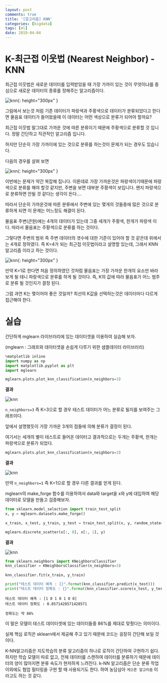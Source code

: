 ```yaml
---
layout: post
comments: true
title: '[알고리즘] KNN'
categories: [bigdata]
tags: [ml]
date: 2019-04-04
---
```


# K-최근접 이웃법 (Nearest Neighbor) - KNN

최근접 이웃법은 새로운 데이터를 입력받았을 때 가장 가까이 있는 것이 무엇이냐를 중심으로 새로운 데이터의 종류를 정해주는 알고리즘이다.

![knn](/assets/img/post/knn/knn-1.png){: height="300px" }

그림에서 보는것 처럼 기존 데이터가 파랑색과 주황색으로 데이터가 분류되었다고 한다면 물음표 데이터가 들어왔을때 이 데이터는 어떤 색상으로 분류가 되어야 할까요? 

최근접 이웃법 말그대로 가까운 것에 따른 분류이기 때문에 주황색으로 분류할 것 입니다. 정말 간단하고 직관적인 알고리즘 입니다.

하지만 단순히 가장 가까이에 있는 것으로 분류를 하는것이 문제가 되는 경우도 있습니다.

다음의 경우를 살펴 보면

![knn](/assets/img/post/knn/knn-2.png){: height="300px" }

이번에는 문제가 약간 복잡해 집니다. 이론데로 가장 가까운것은 파랑색이기때문에 파랑색으로 분류를 해야 할것 같지만, 주변을 보면 대부분 주황색이 보입니다. 왠지 파랑색으로 분류하면 안될 것 같다는 생각이 든다....

따라서 단순히 가까운것에 따른 분류에서 주변에 있는 몇개의 것들중에 많은 것으로 분류하게 되면 이 문제는 어느정도 해결이 된다.

물음표 주변(큰원)에는 4개의 데이터가 있는데 그중 세개가 주황색, 한개가 파랑색 이다. 따라서 물음표는 주황색으로 분류를 하는 것이다.

그렇다면 주변의 범위 즉 주변 데이터의 갯수에 대한 기준이 있어야 할 것 같은데 위에서는 4개로 정하였다. 즉 K=4가 되는 최근접 이웃법이라고 설명할 있는데, 그래서 KNN 알고리즘 이라고 하는 것이다.

![knn](/assets/img/post/knn/knn-3.png){: height="300px" }

만약 K=1로 한다면 처음 정의하였던 것처럼 물음표는 가장 가까운 한개의 요소만 바라보게 될 테니 파랑색으로 분류를 하게 될 것이다. 즉, K의 값에 따라 물음표가 어느 범주로 분류 될 것인지가 결정 된다.

그럼 과연 K는 몇이어야 좋은 것일까? 최선의 K값을 선택하는것은 데이터마다 다르게 접근해야 한다.

# 실습

간단하게 mglearn 라이브러리에 있는 데이터셋을 이용하여 실습해 보자.

(mglearn : 그래프와 데이터셋을 손쉽게 다루기 위한 샘플데이터 라이브러리)

~~~python
%matplotlib inline
import numpy as np
import matplotlib.pyplot as plt
import mglearn

mglearn.plots.plot_knn_classification(n_neighbors=3)
~~~

**결과**

![knn](/assets/img/post/knn/code-1.png)

`n_neighbors=3` 즉 K=3으로 할 경우 테스트 데이터가 어느 분류로 될지를 보여주는 그래프이다.

앞에서 설명했듯이 가장 가까운 3개의 점들에 의해 분류가 결정이 된다.

여기서는 세개의 별이 테스트로 들어온 데이터고 결과적으로는 두개는 주황색, 한개는 파랑색으로 분류가 되었다.

~~~python
mglearn.plots.plot_knn_classification(n_neighbors=3)
~~~

**결과**

![knn](/assets/img/post/knn/code-2.png)

만약 `n_neighbors=1` 즉 K=1으로 할 경우 다른 결과를 얻게 된다.

mglearn의 make_forge 함수를 이용하여서 data와 target을 x와 y에 대입하여 해당 데이터로 모델을 만들고 검증해보자.

~~~python
from sklearn.model_selection import train_test_split
x, y = mglearn.datasets.make_forge()
 
x_train, x_test, y_train, y_test = train_test_split(x, y, random_state=0)

mglearn.discrete_scatter(x[:, 0], x[:, 1], y)
~~~

**결과**

![knn](/assets/img/post/knn/code-3.png)

~~~python
from sklearn.neighbors import KNeighborsClassifier
knn_classifier = KNeighborsClassifier(n_neighbors=3)
 
knn_classifier.fit(x_train, y_train)

print("테스트 데이터 예측 : {}".format(knn_classifier.predict(x_test)))
print("테스트 데이터 정확도 : {}".format(knn_classifier.score(x_test, y_test)))
~~~

~~~result
테스트 데이터 예측 : [1 0 1 0 1 0 0]
테스트 데이터 정확도 : 0.8571428571428571
~~~

`정확도는 약 86%`

이 말은 모델이 테스트 데이터셋에 있는 데이터들중 86%를 제대로 맞췄다는 의미이다.

실제 핵심 로직은 sklearn에서 제공해 주고 있기 때문에 코드는 굉장히 간단해 보일 것이다.

K-NN알고리즘은 지도학습의 분류 알고리즘의 하나로 로직이 간단하여 구현하기 쉽다. 하지만 학습 모델이 따로 없고, 전체 데이터를 스캔하여 데이터를 분류하기 때문에 데이터의 양이 많아지면 분류 속도가 현저하게 느려진다. k-NN 알고리즘은 단순 분류 작업 이외에도 협업 필터링을 구현 할 때 사용되기도 한다. 하여 농담삼아 `게으른 알고리즘` 이라고도 하는 것 같다.